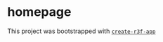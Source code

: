 # homepage

This project was bootstrapped with [`create-r3f-app`](https://github.com/utsuboco/create-r3f-app)